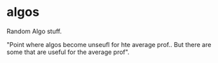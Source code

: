 # algos
Random Algo stuff. 

"Point where algos become unseufl for hte average prof.. But there are some that are useful for the average prof".